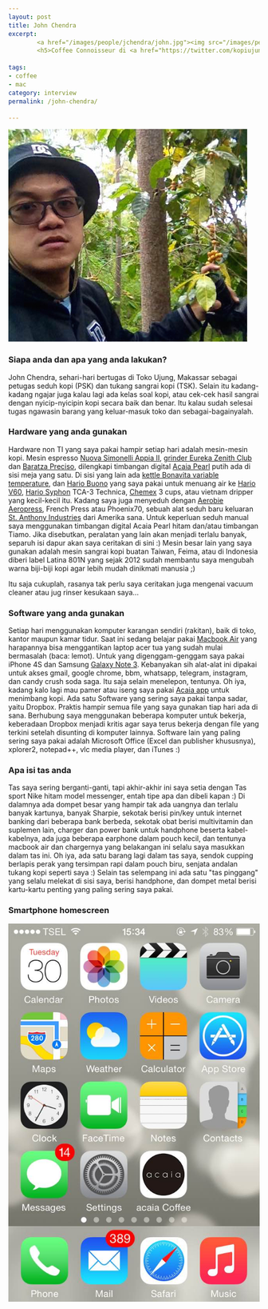 ```yaml
---
layout: post
title: John Chendra
excerpt:
        <a href="/images/people/jchendra/john.jpg"><img src="/images/people/jchendra/john.jpg" alt="john chendra" /></a>
        <h5>Coffee Connoisseur di <a href="https://twitter.com/kopiujung">Kopi Ujung</a></h5>

tags:
- coffee
- mac
category: interview
permalink: /john-chendra/

---
```


<a href="/images/people/jchendra/john.jpg"><img src="/images/people/jchendra/john.jpg" alt="john chendra" width="479" height="425" class="alignnone size-full wp-image-208" /></a>
<!--more-->

<h3>Siapa anda dan apa yang anda lakukan?</h3>

John Chendra, sehari-hari bertugas di Toko Ujung, Makassar sebagai petugas seduh kopi (PSK) dan tukang sangrai kopi (TSK). Selain itu kadang-kadang ngajar juga kalau lagi ada kelas soal kopi, atau cek-cek hasil sangrai dengan nyicip-nyicipin kopi secara baik dan benar. Itu kalau sudah selesai tugas ngawasin barang yang keluar-masuk toko dan sebagai-bagainyalah.

<h3>Hardware yang anda gunakan</h3>
<p>
Hardware non TI yang saya pakai hampir setiap hari adalah mesin-mesin kopi. Mesin espresso <a href="http://nuovasimonelliusa.com/appia.html">Nuova Simonelli Appia II</a>, <a href="http://www.eureka.co.it/prodotto/zenith-club/?lang=en">grinder Eureka Zenith Club</a> dan <a href="http://www.baratza.com/conical-burr-grinders/preciso-grinder/">Baratza Preciso</a>, dilengkapi timbangan digital <a href="http://acaia.co/products/acaia-pearl">Acaia Pearl</a> putih ada di sisi meja yang satu. Di sisi yang lain ada <a href="http://bonavitaworld.com/products/10l-digital-variable-temperature-gooseneck-kettle">kettle Bonavita variable temperature</a>, dan <a href="http://www.hario.jp/pickup01.html">Hario Buono</a> yang saya pakai untuk menuang air ke <a href="http://www.hario.jp/coffee/dripper.html">Hario V60</a>, <a href="http://www.hario.jp/coffee/syphon.html">Hario Syphon</a> TCA-3 Technica, <a href="http://www.chemexcoffeemaker.com/">Chemex</a> 3 cups, atau vietnam dripper yang kecil-kecil itu. Kadang saya juga menyeduh dengan <a href="http://aerobie.com/products/aeropress.htm">Aerobie Aeropress</a>, French Press atau Phoenix70, sebuah alat seduh baru keluaran <a href="https://www.saintanthonyindustries.com/">St. Anthony Industries</a> dari Amerika sana. Untuk keperluan seduh manual saya menggunakan timbangan digital Acaia Pearl hitam dan/atau timbangan Tiamo. Jika disebutkan, peralatan yang lain akan menjadi terlalu banyak, separuh isi dapur akan saya ceritakan di sini :) Mesin besar lain yang saya gunakan adalah mesin sangrai kopi buatan Taiwan, Feima, atau di Indonesia diberi label Latina 801N yang sejak 2012 sudah membantu saya mengubah warna biji-biji kopi agar lebih mudah dinikmati manusia ;)

Itu saja cukuplah, rasanya tak perlu saya ceritakan juga mengenai vacuum cleaner atau jug rinser kesukaan saya...
</p>

<h3>Software yang anda gunakan</h3>
<p>
Setiap hari menggunakan komputer karangan sendiri (rakitan), baik di toko, kantor maupun kamar tidur. Saat ini sedang belajar pakai <a href="https://www.apple.com/sg/macbook-air/">Macbook Air</a> yang harapannya bisa menggantikan laptop acer tua yang sudah mulai bermasalah (baca: lemot). Untuk yang digenggam-genggam saya pakai iPhone 4S dan Samsung <a href="https://en.wikipedia.org/wiki/Samsung_Galaxy_Note_3">Galaxy Note 3</a>. Kebanyakan sih alat-alat ini dipakai untuk akses gmail, google chrome, bbm, whatsapp, telegram, instagram, dan candy crush soda saga. Itu saja selain menelepon, tentunya. Oh iya, kadang kalo lagi mau pamer atau iseng saya pakai <a href="http://acaia.co/pages/apps">Acaia app</a> untuk menimbang kopi. Ada satu Software yang sering saya pakai tanpa sadar, yaitu Dropbox. Praktis hampir semua file yang saya gunakan tiap hari ada di sana. Berhubung saya menggunakan beberapa komputer untuk bekerja, keberadaan Dropbox menjadi kritis agar saya terus bekerja dengan file yang terkini setelah disunting di komputer lainnya. Software lain yang paling sering saya pakai adalah Microsoft Office (Excel dan publisher khususnya), xplorer2, notepad++, vlc media player, dan iTunes :)
</p>

<h3>Apa isi tas anda</h3>
<p>
Tas saya sering berganti-ganti, tapi akhir-akhir ini saya setia dengan Tas sport Nike hitam model messenger, entah tipe apa dan dibeli kapan :) Di dalamnya ada dompet besar yang hampir tak ada uangnya dan terlalu banyak kartunya, banyak Sharpie, sekotak berisi pin/key untuk internet banking dari beberapa bank berbeda, sekotak obat berisi multivitamin dan suplemen lain, charger dan power bank untuk handphone beserta kabel-kabelnya, ada juga beberapa earphone dalam pouch kecil, dan tentunya macbook air dan chargernya yang belakangan ini selalu saya masukkan dalam tas ini. Oh iya, ada satu barang lagi dalam tas saya, sendok cupping berlapis perak yang tersimpan rapi dalam pouch biru, senjata andalan tukang kopi seperti saya :)
Selain tas selempang ini ada satu "tas pinggang" yang selalu melekat di sisi saya, berisi handphone, dan dompet metal berisi kartu-kartu penting yang paling sering saya pakai.
</p>


<h3>Smartphone homescreen</h3>
<a href="/images/people/jchendra/IMG_4333.jpg"><img src="/images/people/jchendra/IMG_4333.jpg" alt="John Chendra Homescreen" /></a>
